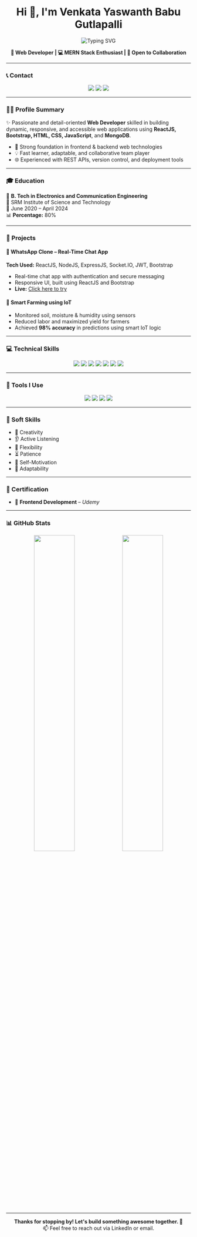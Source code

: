 <h1 align="center">Hi 👋, I'm Venkata Yaswanth Babu Gutlapalli</h1>

<p align="center">
  <img src="https://readme-typing-svg.demolab.com?font=Fira+Code&duration=2500&pause=1000&center=true&width=435&lines=Frontend+Web+Developer;MERN+Stack+Enthusiast;Open+to+New+Opportunities" alt="Typing SVG" />
</p>

<p align="center">
  <b>🚀 Web Developer | 💻 MERN Stack Enthusiast | 🤝 Open to Collaboration</b>
</p>

---

### 📞 Contact

<p align="center">
  <a href="mailto:venkatgutl@gmail.com"><img src="https://img.shields.io/badge/Email-venkatgutl@gmail.com-red?style=for-the-badge&logo=gmail"></a>
  <a href="https://www.linkedin.com/in/venkata-yaswanth-babugutlapall2aa437304" target="_blank"><img src="https://img.shields.io/badge/LinkedIn-Profile-blue?style=for-the-badge&logo=linkedin"></a>
  <a href="https://github.com/" target="_blank"><img src="https://img.shields.io/badge/GitHub-Profile-black?style=for-the-badge&logo=github"></a>
</p>

---

### 🧑‍💻 Profile Summary

✨ Passionate and detail-oriented **Web Developer** skilled in building dynamic, responsive, and accessible web applications using **ReactJS, Bootstrap, HTML, CSS, JavaScript**, and **MongoDB**.

- 🔧 Strong foundation in frontend & backend web technologies
- 💡 Fast learner, adaptable, and collaborative team player
- 🌐 Experienced with REST APIs, version control, and deployment tools

---

### 🎓 Education

📘 **B. Tech in Electronics and Communication Engineering**  
🏫 SRM Institute of Science and Technology  
📅 June 2020 – April 2024  
📊 **Percentage:** 80%

---

### 💼 Projects

#### 📱 WhatsApp Clone – Real-Time Chat App  
**Tech Used:** ReactJS, NodeJS, ExpressJS, Socket.IO, JWT, Bootstrap  
- Real-time chat app with authentication and secure messaging  
- Responsive UI, built using ReactJS and Bootstrap  
- **Live:** [Click here to try](https://chat-frontend-ashy.vercel.app/)

#### 🌾 Smart Farming using IoT  
- Monitored soil, moisture & humidity using sensors  
- Reduced labor and maximized yield for farmers  
- Achieved **98% accuracy** in predictions using smart IoT logic

---

### 💻 Technical Skills

<p align="center">
  <img src="https://img.shields.io/badge/HTML5-E34F26?style=for-the-badge&logo=html5&logoColor=white" />
  <img src="https://img.shields.io/badge/CSS3-1572B6?style=for-the-badge&logo=css3&logoColor=white" />
  <img src="https://img.shields.io/badge/Bootstrap-563D7C?style=for-the-badge&logo=bootstrap&logoColor=white" />
  <img src="https://img.shields.io/badge/JavaScript-F7DF1E?style=for-the-badge&logo=javascript&logoColor=black" />
  <img src="https://img.shields.io/badge/React-20232A?style=for-the-badge&logo=react&logoColor=61DAFB" />
  <img src="https://img.shields.io/badge/Node.js-339933?style=for-the-badge&logo=nodedotjs&logoColor=white" />
  <img src="https://img.shields.io/badge/MongoDB-4EA94B?style=for-the-badge&logo=mongodb&logoColor=white" />
</p>

---

### 🔧 Tools I Use

<p align="center">
  <img src="https://img.shields.io/badge/VS%20Code-007ACC?style=for-the-badge&logo=visual-studio-code&logoColor=white" />
  <img src="https://img.shields.io/badge/Git-F05032?style=for-the-badge&logo=git&logoColor=white" />
  <img src="https://img.shields.io/badge/GitHub-181717?style=for-the-badge&logo=github&logoColor=white" />
  <img src="https://img.shields.io/badge/Vercel-000000?style=for-the-badge&logo=vercel&logoColor=white" />
</p>

---

### 🤝 Soft Skills

- 🎨 Creativity  
- 👂 Active Listening  
- 🔄 Flexibility  
- ⏳ Patience  
- 🚀 Self-Motivation  
- 🔧 Adaptability  

---

### 📜 Certification

- 📘 **Frontend Development** – *Udemy*

---

### 📊 GitHub Stats

<p align="center">
  <img src="https://github-readme-stats.vercel.app/api?username=venkatagut&show_icons=true&theme=tokyonight" width="47%" />
  <img src="https://github-readme-streak-stats.herokuapp.com/?user=venkatagut&theme=tokyonight" width="47%" />
</p>

---

<p align="center">
  <b>Thanks for stopping by! Let's build something awesome together. 🚀</b><br />
  📫 Feel free to reach out via LinkedIn or email.
</p>
